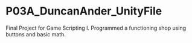 # P03A_DuncanAnder_UnityFile
Final Project for Game Scripting I.
Programmed a functioning shop using buttons and basic math.
